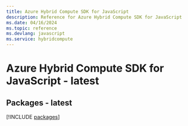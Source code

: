 ```yaml
---
title: Azure Hybrid Compute SDK for JavaScript
description: Reference for Azure Hybrid Compute SDK for JavaScript
ms.date: 04/16/2024
ms.topic: reference
ms.devlang: javascript
ms.service: hybridcompute
---
```

# Azure Hybrid Compute SDK for JavaScript - latest
## Packages - latest
[!INCLUDE [packages](hybrid-compute-index.md)]
